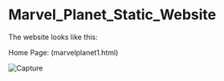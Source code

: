 # Marvel_Planet_Static_Website
The website looks like this:

Home Page: (marvelplanet1.html)

![Capture](https://user-images.githubusercontent.com/85679367/127656764-5cc68c50-59fe-4537-aa53-880ebb42526b.PNG)
